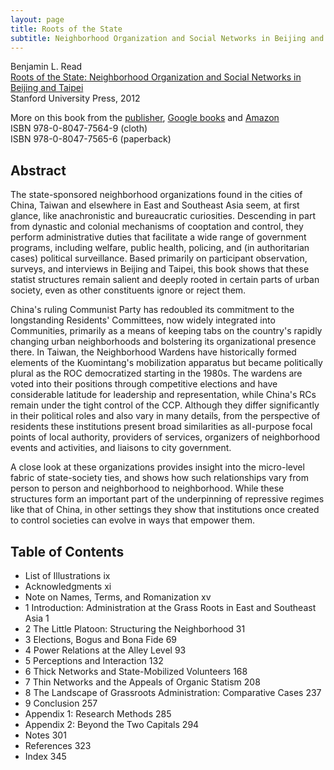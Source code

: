 ```yaml
---
layout: page
title: Roots of the State
subtitle: Neighborhood Organization and Social Networks in Beijing and Taipei
---
```

Benjamin L. Read  
<u>Roots of the State: Neighborhood Organization and Social Networks in Beijing and Taipei</u>  
Stanford University Press, 2012

More on this book from the [publisher](http://www.sup.org/book.cgi?id=18646), [Google books](http://books.google.com/books/about/Roots_of_the_State.html?id=21_POQoSP4oC) and [Amazon](http://www.amazon.com/Roots-State-Neighborhood-Organization-Contemporary/dp/0804775656)  
ISBN 978-0-8047-7564-9 (cloth)  
ISBN 978-0-8047-7565-6 (paperback)

## Abstract

The state-sponsored neighborhood organizations found in the cities of China, Taiwan and elsewhere in East and Southeast Asia seem, at first glance, like anachronistic and bureaucratic curiosities. Descending in part from dynastic and colonial mechanisms of cooptation and control, they perform administrative duties that facilitate a wide range of government programs, including welfare, public health, policing, and (in authoritarian cases) political surveillance. Based primarily on participant observation, surveys, and interviews in Beijing and Taipei, this book shows that these statist structures remain salient and deeply rooted in certain parts of urban society, even as other constituents ignore or reject them.

China's ruling Communist Party has redoubled its commitment to the longstanding Residents' Committees, now widely integrated into Communities, primarily as a means of keeping tabs on the country's rapidly changing urban neighborhoods and bolstering its organizational presence there. In Taiwan, the Neighborhood Wardens have historically formed elements of the Kuomintang's mobilization apparatus but became politically plural as the ROC democratized starting in the 1980s. The wardens are voted into their positions through competitive elections and have considerable latitude for leadership and representation, while China's RCs remain under the tight control of the CCP. Although they differ significantly in their political roles and also vary in many details, from the perspective of residents these institutions present broad similarities as all-purpose focal points of local authority, providers of services, organizers of neighborhood events and activities, and liaisons to city government.

A close look at these organizations provides insight into the micro-level fabric of state-society ties, and shows how such relationships vary from person to person and neighborhood to neighborhood. While these structures form an important part of the underpinning of repressive regimes like that of China, in other settings they show that institutions once created to control societies can evolve in ways that empower them.

## Table of Contents

+ List of Illustrations ix
+ Acknowledgments xi
+ Note on Names, Terms, and Romanization xv
+ 1 Introduction: Administration at the Grass Roots in East and Southeast Asia 1
+ 2 The Little Platoon: Structuring the Neighborhood 31
+ 3 Elections, Bogus and Bona Fide 69
+ 4 Power Relations at the Alley Level 93
+ 5 Perceptions and Interaction 132
+ 6 Thick Networks and State-Mobilized Volunteers 168
+ 7 Thin Networks and the Appeals of Organic Statism 208
+ 8 The Landscape of Grassroots Administration: Comparative Cases 237
+ 9 Conclusion 257
+ Appendix 1: Research Methods 285
+ Appendix 2: Beyond the Two Capitals 294
+ Notes 301
+ References 323
+ Index 345
